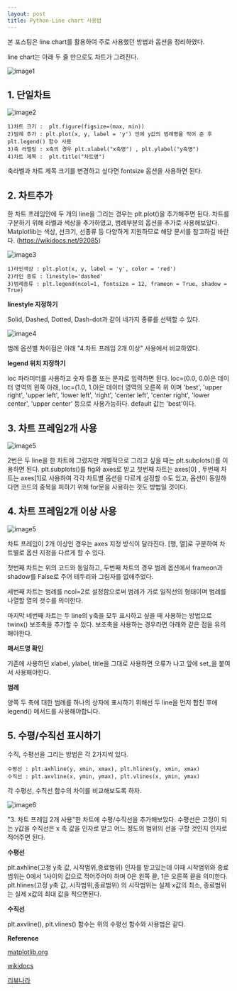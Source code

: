 ```yaml
---
layout: post
title: Python-Line chart 사용법
---
```

본 포스팅은 line chart를 활용하여 주로 사용했던 방법과 옵션을 정리하였다. 

line chart는 아래 두 줄 만으로도 차트가 그려진다. 

<script src="https://gist.github.com/717eunhye/1ea4041339f82786d81e0af0deea380e.js"></script>

![image1](https://user-images.githubusercontent.com/50131912/163088616-26bdb33e-c963-4ae2-8f0b-2fb8bb8c3c6d.png)

## **1. 단일차트**

<script src="https://gist.github.com/717eunhye/ff1b64004a7c2182c9de0f962487466f.js"></script>

![image2](https://user-images.githubusercontent.com/50131912/163089172-ac86716a-af60-4645-828c-aa47c02463c3.png)

	1)차트 크기 :  plt.figure(figsize=(max, min)) 
	2)범례 추가 : plt.plot(x, y, label = 'y') 안에 y값의 범례명을 적어 준 후 plt.legend() 함수 사용
	3)축 라벨링 : x축의 경우 plt.xlabel("x축명") , plt.ylabel("y축명") 
	4)차트 제목 :  plt.title("차트명")

축라벨과 차트 제목 크기를 변경하고 싶다면 fontsize 옵션을 사용하면 된다.


## **2. 차트추가**

<script src="https://gist.github.com/717eunhye/a93c26f93a94ca575c433d49c8e83c8a.js"></script>

한 차트 프레임안에 두 개의 line을 그리는 경우는 plt.plot()을 추가해주면 된다. 
차트를 구분하기 위해 라벨과 색상을 추가하였고, 범례부분의 옵션을 추가로 사용해보았다. 
Matplotlib는 색상, 선크기, 선종류 등  다양하게 지원하므로 해당 문서를 참고하길 바란다. (https://wikidocs.net/92085)

![image3](https://user-images.githubusercontent.com/50131912/163089381-c1ffe644-726f-4192-b3a2-b02d38712fad.png)

	1)라인색상 : plt.plot(x, y, label = 'y', color = 'red')
	2)라인 종류 : linestyle='dashed'
	3)범례종류 : plt.legend(ncol=1, fontsize = 12, frameon = True, shadow = True)


**linestyle 지정하기**

Solid, Dashed, Dotted, Dash-dot과 같이 네가지 종류를 선택할 수 있다. 

![image4](https://user-images.githubusercontent.com/50131912/163089513-f8c6c6ed-5aa1-4b6c-8362-130b8ed0ef36.png)

범례 옵션별 차이점은 아래 "4.차트 프레임 2개 이상" 사용에서 비교하였다.

**legend 위치 지정하기**

loc 파라미터를 사용하고 숫자 튜플 또는 문자로 입력하면 된다. 
loc=(0.0, 0.0)은 데이터 영역의 왼쪽 아래, loc=(1.0, 1.0)은 데이터 영역의 오른쪽 위 이며 'best', 'upper right', 'upper left', 'lower left', 'right', 'center left', 'center right', 'lower center', 'upper center' 등으로 사용가능하다. 
default 값는 'best'이다. 

## **3. 차트 프레임2개 사용**

<script src="https://gist.github.com/717eunhye/32404e17a5f31032cde28af4247a647c.js"></script>

![image5](https://user-images.githubusercontent.com/50131912/163089847-0359fc0c-b7d2-4147-a82b-233012e43ee4.png)

2번은 두 line을 한 차트에 그렸지만 개별적으로 그리고 싶을 때는 plt.subplots()를 이용하면 된다. 
plt.subplots()를 fig와 axes로 받고 첫번째 차트는 axes[0] , 두번째 차트는 axes[1]로 사용하여 각각 차트별 옵션을 다르게 설정할 수도 있고, 옵션이 동일하다면 코드의 중복을 피하기 위해 for문을 사용하는 것도 방법일 것이다. 

## **4. 차트 프레임2개 이상 사용**

<script src="https://gist.github.com/717eunhye/b344d994d5b1458f81690f89ff121893.js"></script>

![image5](https://user-images.githubusercontent.com/50131912/163090083-87887bd6-9827-4db5-bad3-567bee3a3aa1.png)

차트 프레임이 2개 이상인 경우는 axes 지정 방식이 달라진다. [행, 열]로 구분하여 차트별로 옵션 지정을 다르게 할 수 있다. 

첫번째 차트는 위의 코드와 동일하고, 두번째 차트의 경우 범례 옵션에서 frameon과 shadow를 False로 주어 테두리와 그림자를 없애주었다. 

세번째 차트는 범례를 ncol=2로 설정함으로써 범례가 가로 일직선의 형태이며  범례를 나열할 열의 갯수를 의미한다. 

마지막 네번째 차트는 두 line의 y축을 모두 표시하고 싶을 때 사용하는 방법으로 twinx() 보조축을 추가할 수 있다. 보조축을 사용하는 경우라면 아래와 같은 점을 유의해야한다. 


**매서드명 확인**

기존에 사용하던 xlabel, ylabel, title을 그대로 사용하면 오류가 나고 앞에 set_을 붙여서 사용해야한다. 

<script src="https://gist.github.com/717eunhye/cea71fb66febd2cf29cd5acee62f476b.js"></script>

**범례**

양쪽 두 축에 대한 범례를 하나의 상자에 표시하기 위해선 두 line을 먼저 합친 후에 legend() 메서드를 사용해야합니다. 

## **5. 수평/수직선 표시하기**

수직, 수평선을 그리는 방법은 각 2가지씩 있다. 

    수평선 : plt.axhline(y, xmin, xmax), plt.hlines(y, xmin, xmax)
    수직선 : plt.axvline(x, ymin, ymax), plt.vlines(x, ymin, ymax)

각 수평선, 수직선 함수의 차이를 비교해보도록 하자. 

<script src="https://gist.github.com/717eunhye/e1c85dca518a848d8a0a892e942930b2.js"></script>

![image6](https://user-images.githubusercontent.com/50131912/163090671-d01a399e-df86-4b7e-971e-f42e44ae9e42.png)

"3. 차트 프레임 2개 사용"한 차트에 수평/수직선을 추가해보았다. 
수평선은 고정이 되는 y값을 수직선은 x 축 값을 인자로 받고 어느 정도의 범위의 선을 구할 것인지 인자로 적어주면 된다. 
	
**수평선**

plt.axhline(고정 y축 값, 시작범위,종료범위) 인자를 받고있는데  이때 시작범위와 종료범위는 0에서 1사이의 값으로 적어주어야 하며 0은 왼쪽 끝, 1은 오른쪽 끝을 의미한다. 
plt.hlines(고정 y축 값, 시작범위,종료범위) 의 시작범위는 실제 x값의 최소, 종료범위는 실제 x값의 최대 값을 적으면된다.

**수직선**

plt.axvline(), plt.vlines() 함수는 위의 수평선 함수와 사용법은 같다.

           
 
 
            
 
 
            
 
 
 
          
 
 
         


**Reference**

[matplotlib.org](https://matplotlib.org/stable/api/_as_gen/matplotlib.pyplot.legend.html)

[wikidocs](https://wikidocs.net/92085)

[리뷰나라](http://daplus.net/python-twinx-%EA%B0%80%EC%9E%88%EB%8A%94-%EB%B3%B4%EC%A1%B0-%EC%B6%95-%EB%B2%94%EB%A1%80%EC%97%90-%EC%B6%94%EA%B0%80%ED%95%98%EB%8A%94-%EB%B0%A9%EB%B2%95/)